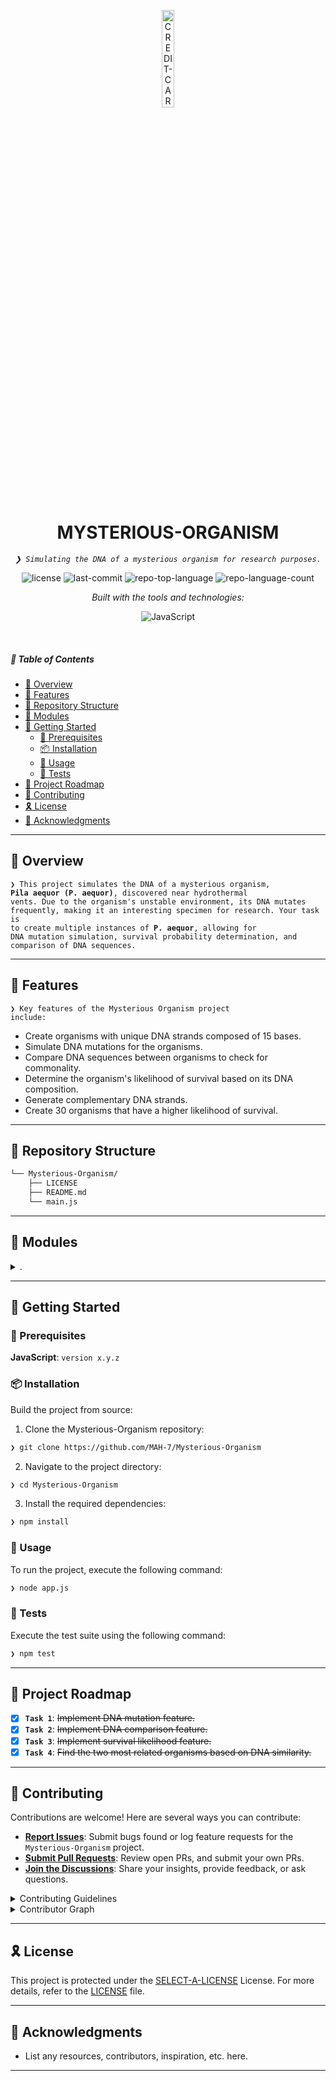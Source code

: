 <p align="center">
  <img src="https://static.wikia.nocookie.net/p__/images/9/98/2010-05-27_14%3B08.png/revision/latest?cb=20140801022813&path-prefix=protagonist" width="20%" alt="CREDIT-CARD-CHECKER-logo">
</p>
<p align="center">
    <h1 align="center">MYSTERIOUS-ORGANISM</h1>
</p>
<p align="center">
    <em><code>❯ Simulating the DNA of a mysterious organism for research purposes.</code></em>
</p>
<p align="center">
	<img src="https://img.shields.io/github/license/MAH-7/Mysterious-Organism?style=flat&logo=opensourceinitiative&logoColor=white&color=0080ff" alt="license">
	<img src="https://img.shields.io/github/last-commit/MAH-7/Mysterious-Organism?style=flat&logo=git&logoColor=white&color=0080ff" alt="last-commit">
	<img src="https://img.shields.io/github/languages/top/MAH-7/Mysterious-Organism?style=flat&color=0080ff" alt="repo-top-language">
	<img src="https://img.shields.io/github/languages/count/MAH-7/Mysterious-Organism?style=flat&color=0080ff" alt="repo-language-count">
</p>
<p align="center">
		<em>Built with the tools and technologies:</em>
</p>
<p align="center">
	<img src="https://img.shields.io/badge/JavaScript-F7DF1E.svg?style=flat&logo=JavaScript&logoColor=black" alt="JavaScript">
</p>

<br>

##### 🔗 Table of Contents

- [📍 Overview](#-overview)
- [👾 Features](#-features)
- [📂 Repository Structure](#-repository-structure)
- [🧩 Modules](#-modules)
- [🚀 Getting Started](#-getting-started)
  - [🔖 Prerequisites](#-prerequisites)
  - [📦 Installation](#-installation)
  - [🤖 Usage](#-usage)
  - [🧪 Tests](#-tests)
- [📌 Project Roadmap](#-project-roadmap)
- [🤝 Contributing](#-contributing)
- [🎗 License](#-license)
- [🙌 Acknowledgments](#-acknowledgments)

---

## 📍 Overview

<code>❯ This project simulates the DNA of a mysterious organism, **Pila aequor (P. aequor)**, discovered near hydrothermal vents. Due to the organism's unstable environment, its DNA mutates frequently, making it an interesting specimen for research. Your task is to create multiple instances of **P. aequor**, allowing for DNA mutation simulation, survival probability determination, and comparison of DNA sequences.</code>

---

## 👾 Features

<code>❯ Key features of the Mysterious Organism project include:</code>

- Create organisms with unique DNA strands composed of 15 bases.
- Simulate DNA mutations for the organisms.
- Compare DNA sequences between organisms to check for commonality.
- Determine the organism's likelihood of survival based on its DNA composition.
- Generate complementary DNA strands.
- Create 30 organisms that have a higher likelihood of survival.

---

## 📂 Repository Structure

```sh
└── Mysterious-Organism/
    ├── LICENSE
    ├── README.md
    └── main.js
```

---

## 🧩 Modules

<details closed><summary>.</summary>

| File                                                                      | Summary                                                                                                                                   |
| ------------------------------------------------------------------------- | ----------------------------------------------------------------------------------------------------------------------------------------- |
| [main.js](https://github.com/MAH-7/Mysterious-Organism/blob/main/main.js) | <code>❯ Contains the implementation of the DNA factory function, mutation simulation, survival checks, and DNA comparison methods.</code> |

</details>

---

## 🚀 Getting Started

### 🔖 Prerequisites

**JavaScript**: `version x.y.z`

### 📦 Installation

Build the project from source:

1. Clone the Mysterious-Organism repository:

```sh
❯ git clone https://github.com/MAH-7/Mysterious-Organism
```

2. Navigate to the project directory:

```sh
❯ cd Mysterious-Organism
```

3. Install the required dependencies:

```sh
❯ npm install
```

### 🤖 Usage

To run the project, execute the following command:

```sh
❯ node app.js
```

### 🧪 Tests

Execute the test suite using the following command:

```sh
❯ npm test
```

---

## 📌 Project Roadmap

- [x] **`Task 1`**: <strike>Implement DNA mutation feature.</strike>
- [x] **`Task 2`**: <strike>Implement DNA comparison feature.</strike>
- [x] **`Task 3`**: <strike>Implement survival likelihood feature.</strike>
- [x] **`Task 4`**: <strike>Find the two most related organisms based on DNA similarity.</strike>

---

## 🤝 Contributing

Contributions are welcome! Here are several ways you can contribute:

- **[Report Issues](https://github.com/MAH-7/Mysterious-Organism/issues)**: Submit bugs found or log feature requests for the `Mysterious-Organism` project.
- **[Submit Pull Requests](https://github.com/MAH-7/Mysterious-Organism/blob/main/CONTRIBUTING.md)**: Review open PRs, and submit your own PRs.
- **[Join the Discussions](https://github.com/MAH-7/Mysterious-Organism/discussions)**: Share your insights, provide feedback, or ask questions.

<details closed>
<summary>Contributing Guidelines</summary>

1. **Fork the Repository**: Start by forking the project repository to your github account.
2. **Clone Locally**: Clone the forked repository to your local machine using a git client.
   ```sh
   git clone https://github.com/MAH-7/Mysterious-Organism
   ```
3. **Create a New Branch**: Always work on a new branch, giving it a descriptive name.
   ```sh
   git checkout -b new-feature-x
   ```
4. **Make Your Changes**: Develop and test your changes locally.
5. **Commit Your Changes**: Commit with a clear message describing your updates.
   ```sh
   git commit -m 'Implemented new feature x.'
   ```
6. **Push to github**: Push the changes to your forked repository.
   ```sh
   git push origin new-feature-x
   ```
7. **Submit a Pull Request**: Create a PR against the original project repository. Clearly describe the changes and their motivations.
8. **Review**: Once your PR is reviewed and approved, it will be merged into the main branch. Congratulations on your contribution!
</details>

<details closed>
<summary>Contributor Graph</summary>
<br>
<p align="left">
   <a href="https://github.com{/MAH-7/Mysterious-Organism/}graphs/contributors">
      <img src="https://contrib.rocks/image?repo=MAH-7/Mysterious-Organism">
   </a>
</p>
</details>

---

## 🎗 License

This project is protected under the [SELECT-A-LICENSE](https://choosealicense.com/licenses) License. For more details, refer to the [LICENSE](https://choosealicense.com/licenses/) file.

---

## 🙌 Acknowledgments

- List any resources, contributors, inspiration, etc. here.

---
